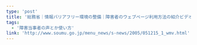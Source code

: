 ```yaml
---
type: 'post'
title: '総務省｜情報バリアフリー環境の整備｜障害者のウェブページ利用方法の紹介ビデオ'
tags:
  - '障害当事者の声とか使い方'
link: 'http://www.soumu.go.jp/menu_news/s-news/2005/051215_1_wmv.html'
---
```

